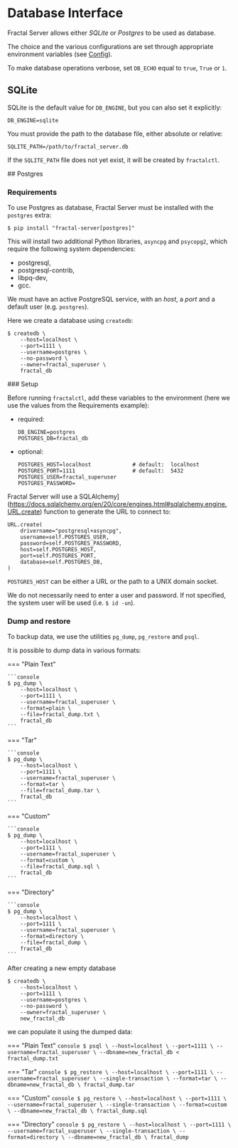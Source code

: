 # Database Interface

Fractal Server allows either _SQLite_ or _Postgres_ to be
used as database.

The choice and the various configurations are set through appropriate
environment variables
(see [Config](https://fractal-analytics-platform.github.io/configuration/)).

To make database operations verbose, set `DB_ECHO` equal to `true`, `True` or
`1`.

## SQLite

SQLite is the default value for `DB_ENGINE`, but you can also set it explicitly:

```
DB_ENGINE=sqlite
```

You must provide the path to the database file, either absolute or relative:

```
SQLITE_PATH=/path/to/fractal_server.db
```

If the `SQLITE_PATH` file does not yet exist, it will be created by
`fractalctl`.


## Postgres

### Requirements

To use Postgres as database, Fractal Server must be installed with the
`postgres` extra:

```console
$ pip install "fractal-server[postgres]"
```

This will install two additional Python libraries, `asyncpg` and `psycopg2`,
which require the following system dependencies:

- postgresql,
- postgresql-contrib,
- libpq-dev,
- gcc.

We must have an active PostgreSQL service, with an _host_, a _port_ and a
default user (e.g. `postgres`).<br>

Here we create a database using `createdb`:

```console
$ createdb \
    --host=localhost \
    --port=1111 \
    --username=postgres \
    --no-password \
    --owner=fractal_superuser \
    fractal_db
```


### Setup


Before running `fractalctl`, add these variables to the environment
(here we use the values from the Requirements example):

- required:

    ```
    DB_ENGINE=postgres
    POSTGRES_DB=fractal_db
    ```

- optional:

    ```
    POSTGRES_HOST=localhost             # default:  localhost
    POSTGRES_PORT=1111                  # default:  5432
    POSTGRES_USER=fractal_superuser
    POSTGRES_PASSWORD=
    ```

Fractal Server will use a
SQLAlchemy](https://docs.sqlalchemy.org/en/20/core/engines.html#sqlalchemy.engine.URL.create)
function to generate the URL to connect to:

```
URL.create(
    drivername="postgresql+asyncpg",
    username=self.POSTGRES_USER,
    password=self.POSTGRES_PASSWORD,
    host=self.POSTGRES_HOST,
    port=self.POSTGRES_PORT,
    database=self.POSTGRES_DB,
)
```

`POSTGRES_HOST` can be either a URL or the path to a UNIX domain socket.

We do not necessarily need to enter a user and password. If not specified,
the system user will be used (i.e. `$ id -un`).


### Dump and restore

To backup data, we use the utilities `pg_dump`, `pg_restore` and `psql`.

It is possible to dump data in various formats:

=== "Plain Text"

    ```console
    $ pg_dump \
        --host=localhost \
        --port=1111 \
        --username=fractal_superuser \
        --format=plain \
        --file=fractal_dump.txt \
        fractal_db
    ```

=== "Tar"

    ```console
    $ pg_dump \
        --host=localhost \
        --port=1111 \
        --username=fractal_superuser \
        --format=tar \
        --file=fractal_dump.tar \
        fractal_db
    ```

=== "Custom"

    ```console
    $ pg_dump \
        --host=localhost \
        --port=1111 \
        --username=fractal_superuser \
        --format=custom \
        --file=fractal_dump.sql \
        fractal_db
    ```

=== "Directory"

    ```console
    $ pg_dump \
        --host=localhost \
        --port=1111 \
        --username=fractal_superuser \
        --format=directory \
        --file=fractal_dump \
        fractal_db
    ```


After creating a new empty database

```console
$ createdb \
    --host=localhost \
    --port=1111 \
    --username=postgres \
    --no-password \
    --owner=fractal_superuser \
    new_fractal_db
```

we can populate it using the dumped data:


=== "Plain Text"
    ```console
    $ psql \
        --host=localhost \
        --port=1111 \
        --username=fractal_superuser \
        --dbname=new_fractal_db < fractal_dump.txt
    ```

=== "Tar"
    ```console
    $ pg_restore \
        --host=localhost \
        --port=1111 \
        --username=fractal_superuser \
        --single-transaction \
        --format=tar \
        --dbname=new_fractal_db \
        fractal_dump.tar
    ```

=== "Custom"
    ```console
    $ pg_restore \
        --host=localhost \
        --port=1111 \
        --username=fractal_superuser \
        --single-transaction \
        --format=custom \
        --dbname=new_fractal_db \
        fractal_dump.sql
    ```

=== "Directory"
    ```console
    $ pg_restore \
        --host=localhost \
        --port=1111 \
        --username=fractal_superuser \
        --single-transaction \
        --format=directory \
        --dbname=new_fractal_db \
        fractal_dump
    ```

